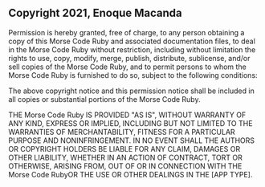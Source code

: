 ## Copyright 2021, Enoque Macanda

Permission is hereby granted, free of charge, to any person obtaining a copy of this Morse Code Ruby and associated documentation files, to deal in the Morse Code Ruby without restriction, including without limitation the rights to use, copy, modify, merge, publish, distribute, sublicense, and/or sell copies of the Morse Code Ruby, and to permit persons to whom the Morse Code Ruby is furnished to do so, subject to the following conditions:

The above copyright notice and this permission notice shall be included in all copies or substantial portions of the Morse Code Ruby.

THE Morse Code Ruby IS PROVIDED "AS IS", WITHOUT WARRANTY OF ANY KIND, EXPRESS OR IMPLIED, INCLUDING BUT NOT LIMITED TO THE WARRANTIES OF MERCHANTABILITY, FITNESS FOR A PARTICULAR PURPOSE AND NONINFRINGEMENT. IN NO EVENT SHALL THE AUTHORS OR COPYRIGHT HOLDERS BE LIABLE FOR ANY CLAIM, DAMAGES OR OTHER LIABILITY, WHETHER IN AN ACTION OF CONTRACT, TORT OR OTHERWISE, ARISING FROM, OUT OF OR IN CONNECTION WITH THE Morse Code RubyOR THE USE OR OTHER DEALINGS IN THE [APP TYPE].
